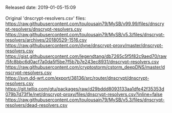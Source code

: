 Released date: 2019-01-05-15:09<br /><br />Original 'dnscrypt-resolvers.csv' files:<br />
https://raw.githubusercontent.com/toulousain79/MySB/v99.99/files/dnscrypt-resolvers/dnscrypt-resolvers.csv <br />
https://raw.githubusercontent.com/toulousain79/MySB/v5.3/files/dnscrypt-resolvers/archives/20180529-1516.csv <br />
https://raw.githubusercontent.com/dyne/dnscrypt-proxy/master/dnscrypt-resolvers.csv <br />
https://gist.githubusercontent.com/legendtang/db7265c5f5f82c9aed70/raw/5fc8bbc6d0acf7a0da5f5be7f5b7b7e243ec8931/dnscrypt-resolvers.csv <br />
https://raw.githubusercontent.com/cryptostorm/cstorm_deepDNS/master/dnscrypt-resolvers.csv <br />
https://svn.dd-wrt.com/export/38136/src/router/dnscrypt/dnscrypt-resolvers.csv <br />
https://git.telliq.com/gtu/packages/raw/d29bddd8093133aa1dfe42f35353d079b7d73f1e/net/dnscrypt-proxy/files/dnscrypt-resolvers.csv?inline=false <br />
https://raw.githubusercontent.com/toulousain79/MySB/v5.3/files/dnscrypt-resolvers/dead-resolvers.csv <br />
